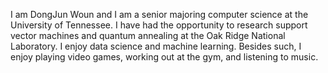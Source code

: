 I am DongJun Woun and I am a senior majoring computer science at the University of Tennessee. I have had the opportunity to research support vector machines and quantum annealing at the Oak Ridge National Laboratory. I enjoy data science and machine learning. Besides such, I enjoy playing video games, working out at the gym, and listening to music. 